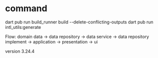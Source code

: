 # command
dart pub run build_runner build --delete-conflicting-outputs
dart pub run intl_utils:generate

Flow: domain data -> data repository -> data service -> data repository implement -> application -> presentation -> ui

version 3.24.4